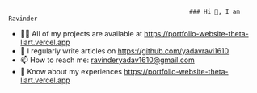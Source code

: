                                                       ### Hi 👋, I am Ravinder


- 👨‍💻 All of my projects are available at https://portfolio-website-theta-liart.vercel.app
- 📝 I regularly write articles on https://github.com/yadavravi1610
- 📫 How to reach me: ravinderyadav1610@gmail.com
- 📄 Know about my experiences https://portfolio-website-theta-liart.vercel.app
<!--
**yadavravi1610/yadavravi1610** is a ✨ _special_ ✨ repository because its `README.md` (this file) appears on your GitHub profile.
-->
